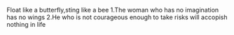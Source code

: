 Float like a butterfly,sting like a bee
1.The woman who has no imagination has no wings
2.He who is not courageous enough to take risks will accopish nothing in life
